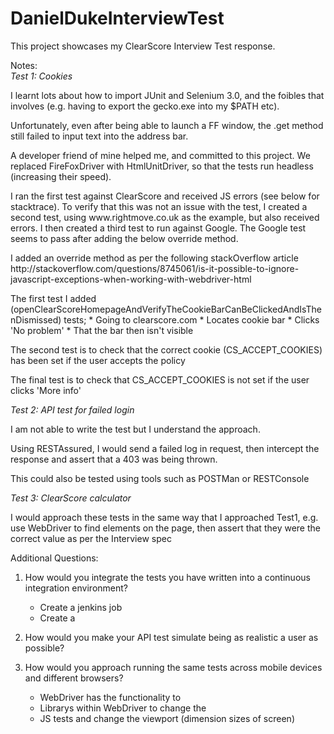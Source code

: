 # DanielDukeInterviewTest

This project showcases my ClearScore Interview Test response.

Notes:<br>
*Test 1: Cookies*
  <p>I learnt lots about how to import JUnit and Selenium 3.0, and the foibles that involves (e.g. having to export the gecko.exe into my $PATH etc).
  <p>Unfortunately, even after being able to launch a FF window, the .get method still failed to input text into the address bar.
  <p>A developer friend of mine helped me, and committed to this project. We replaced FireFoxDriver with HtmlUnitDriver, so that the tests run headless (increasing their speed).
  <p>I ran the first test against ClearScore and received JS errors (see below for stacktrace). To verify that this was not an issue with the test, I created a second test, using www.rightmove.co.uk as the example, but also received errors. I then created a third test to run against Google. The Google test seems to pass after adding the below override method.
  <p>I added an override method as per the following stackOverflow article http://stackoverflow.com/questions/8745061/is-it-possible-to-ignore-javascript-exceptions-when-working-with-webdriver-html
  
  The first test I added (openClearScoreHomepageAndVerifyTheCookieBarCanBeClickedAndIsThenDismissed) tests;
    * Going to clearscore.com
    * Locates cookie bar
    * Clicks 'No problem'
    * That the bar then isn't visible
    
  The second test is to check that the correct cookie (CS_ACCEPT_COOKIES) has been set if the user accepts the policy
  
  The final test is to check that CS_ACCEPT_COOKIES is not set if the user clicks 'More info'
  
*Test 2: API test for failed login* 
  <p>I am not able to write the test but I understand the approach.
  <p>Using RESTAssured, I would send a failed log in request, then intercept the response and assert that a 403 was being thrown.
  <p>This could also be tested using tools such as POSTMan or RESTConsole
  
*Test 3: ClearScore calculator*
  <p> I would approach these tests in the same way that I approached Test1, e.g. use WebDriver to find elements on the page, then assert that they were the correct value as per the Interview spec
  

Additional Questions:

1. How would you integrate the tests you have written into a continuous integration environment?
    * Create a jenkins job
    * Create a 

2. How would you make your API test simulate being as realistic a user as possible?


3. How would you approach running the same tests across mobile devices and different browsers?
    * WebDriver has the functionality to 
    * Librarys within WebDriver to change the
    * JS tests and change the viewport (dimension sizes of screen)
